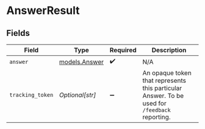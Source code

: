 # AnswerResult


## Fields

| Field                                                                                         | Type                                                                                          | Required                                                                                      | Description                                                                                   |
| --------------------------------------------------------------------------------------------- | --------------------------------------------------------------------------------------------- | --------------------------------------------------------------------------------------------- | --------------------------------------------------------------------------------------------- |
| `answer`                                                                                      | [models.Answer](../models/answer.md)                                                          | :heavy_check_mark:                                                                            | N/A                                                                                           |
| `tracking_token`                                                                              | *Optional[str]*                                                                               | :heavy_minus_sign:                                                                            | An opaque token that represents this particular Answer. To be used for `/feedback` reporting. |